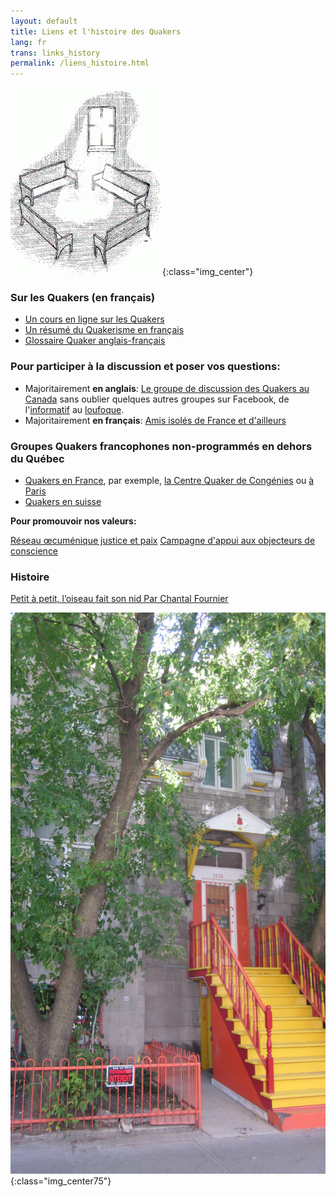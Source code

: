 ```yaml
---
layout: default
title: Liens et l'histoire des Quakers
lang: fr
trans: links_history
permalink: /liens_histoire.html
---
```

![Des bancs dans la lumière](assets/images/benches2-243x300.gif){:class="img_center"}

### Sur les Quakers (en français)

* [Un cours en ligne sur les Quakers](http://moodle.woodbrooke.org.uk/course/view.php?id=60#section-0)
* [Un résumé du Quakerisme en français](http://quaker.chez-alice.fr/)
* [Glossaire Quaker anglais-français](http://www.simongrant.org/quaker/gloss/enfr.html)

### Pour participer à la discussion et poser vos questions:
* Majoritairement **en anglais**: [Le groupe de discussion des Quakers au Canada](https://www.facebook.com/groups/532516183429702/)  sans oublier quelques autres groupes sur Facebook, de l'[informatif](https://www.facebook.com/groups/2207263944/) au [loufoque](https://www.facebook.com/groups/assbadfriends/).
* Majoritairement **en français**: [Amis isolés de France et d'ailleurs](https://www.facebook.com/groups/1693742737383648/)

### Groupes Quakers francophones non-programmés en dehors du Québec
* [Quakers en France](http://www.quakersenfrance.org/faq), par exemple, [la Centre Quaker de Congénies](https://www.maison-quaker-congenies.org/) ou [à Paris](https://www.facebook.com/CentreQuakerParis/)
* [Quakers en suisse](https://swiss-quakers.ch/fr/accueil/)

**Pour promouvoir nos valeurs:**

[Réseau œcuménique justice et paix](http://www.justicepaix.org)
[Campagne d'appui aux objecteurs de conscience](http://www.resisters.ca/)

### Histoire

[Petit à petit, l’oiseau fait son nid Par Chantal Fournier](/assets/PDF/MM-History-CF.V100.05.15.pdf)

![Our previous meetinghouse on de Maisonneuve](/assets/images/1974%20MaisW%20(1).JPG){:class="img_center75"}

